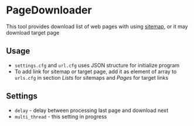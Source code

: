 # PageDownloader
This tool provides download list of web pages with using [sitemap](http://www.sitemaps.org/protocol.html), or it may download target page
## Usage
* `settings.cfg` and `url.cfg` uses JSON structure for initialize program
* To add link for sitemap or target page, add it as element of array to `urls.cfg` in section _Lists_ for sitemaps and _Pages_ for target links

## Settings
* `delay` - delay between processing last page and download next
* `multi_thread` - this setting in progress
